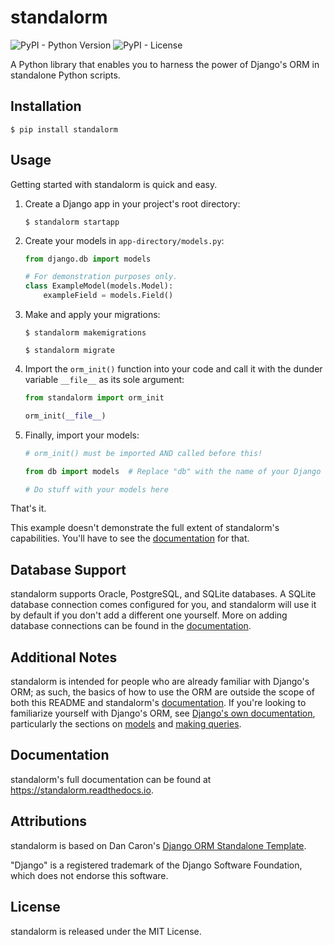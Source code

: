 # standalorm

![PyPI - Python Version](https://img.shields.io/pypi/pyversions/standalorm)
![PyPI - License](https://img.shields.io/pypi/l/standalorm)

A Python library that enables you to harness the power of Django's ORM in standalone
Python scripts.

## Installation

```
$ pip install standalorm
```

## Usage

Getting started with standalorm is quick and easy.

1. Create a Django app in your project's root directory:

    ```
    $ standalorm startapp
    ```

2. Create your models in `app-directory/models.py`:

    ```python
    from django.db import models
    
    # For demonstration purposes only.
    class ExampleModel(models.Model):
        exampleField = models.Field()
    ```

3. Make and apply your migrations:

    ```
    $ standalorm makemigrations
    ```
    ```
    $ standalorm migrate
    ```
 
4. Import the `orm_init()` function into your code and call it with the dunder variable `__file__` as its sole argument:

    ```python
    from standalorm import orm_init
    
    orm_init(__file__)
    ```

5. Finally, import your models:

    ```python
    # orm_init() must be imported AND called before this!
    
    from db import models  # Replace "db" with the name of your Django app if necessary
    
    # Do stuff with your models here
    ```

That's it.

This example doesn't demonstrate the full extent of standalorm's capabilities. 
You'll have to see the [documentation](https://standalorm.readthedocs.io) for that.

## Database Support

standalorm supports Oracle, PostgreSQL, and SQLite databases. A SQLite database connection comes configured for you,
and standalorm will use it by default if you don't add a different one yourself. More on adding database connections can
be found in the [documentation](https://standalorm.readthedocs.io).

## Additional Notes

standalorm is intended for people who are already familiar with Django's ORM; as such, the basics of how to use the
ORM are outside the scope of both this README and standalorm's [documentation](https://standalorm.readthedocs.io). If you're
looking to familiarize yourself with Django's ORM, see [Django's own documentation](https://docs.djangoproject.com/en/3.1/topics/db/),
particularly the sections on [models](https://docs.djangoproject.com/en/3.1/topics/db/models/) and [making queries](https://docs.djangoproject.com/en/3.1/topics/db/queries/).


## Documentation

standalorm's full documentation can be found at https://standalorm.readthedocs.io.

## Attributions

standalorm is based on Dan Caron's [Django ORM Standalone Template](https://github.com/dancaron/django-orm).

"Django" is a registered trademark of the Django Software Foundation, which does not endorse this software.

## License

standalorm is released under the MIT License.
